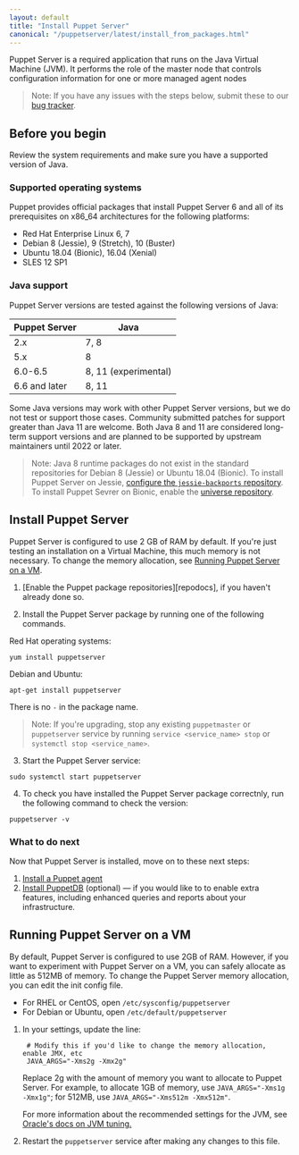 ```yaml
---
layout: default
title: "Install Puppet Server"
canonical: "/puppetserver/latest/install_from_packages.html"
---
```


Puppet Server is a required application that runs on the Java Virtual Machine (JVM). It performs the role of the master node that controls configuration information for one or more managed agent nodes

> Note: If you have any issues with the steps below, submit these to our [bug tracker](https://tickets.puppet.com/browse/SERVER).

## Before you begin

Review the system requirements and make sure you have a supported version of Java. 

### Supported operating systems

Puppet provides official packages that install Puppet Server 6 and all of its prerequisites on x86_64 architectures for the following platforms:

* Red Hat Enterprise Linux 6, 7
* Debian 8 (Jessie), 9 (Stretch), 10 (Buster)
* Ubuntu 18.04 (Bionic), 16.04 (Xenial)
* SLES 12 SP1

### Java support

Puppet Server versions are tested against the following versions of Java:

| Puppet Server  | Java  |
|---|---|
| 2.x  | 7, 8  |
| 5.x  | 8  |
| 6.0-6.5  | 8, 11 (experimental)  |
| 6.6 and later  | 8, 11  |

Some Java versions may work with other Puppet Server versions, but we do not test or support those cases. Community submitted patches for support greater than Java 11 are welcome. Both Java 8 and 11 are considered long-term support versions and are planned to be supported by upstream maintainers until 2022 or later.

> Note: Java 8 runtime packages do not exist in the standard repositories for Debian 8 (Jessie) or Ubuntu 18.04 (Bionic).  To install Puppet Server on Jessie, [configure the `jessie-backports` repository](https://backports.debian.org/Instructions/). To install Puppet Sevrer on Bionic, enable the [universe repository](https://help.ubuntu.com/community/Repositories/Ubuntu).

## Install Puppet Server

Puppet Server is configured to use 2 GB of RAM by default. If you're just testing an installation on a Virtual Machine, this much memory is not necessary. To change the memory allocation, see [Running Puppet Server on a VM](#Running-Puppet-Server-on-a-VM).

1.  [Enable the Puppet package repositories][repodocs], if you haven't already done so.

2.  Install the Puppet Server package by running one of the following commands.

Red Hat operating systems: 

````
yum install puppetserver
````

Debian and Ubuntu: 

```
apt-get install puppetserver
```

There is no `-` in the package name.

> Note: If you're upgrading, stop any existing `puppetmaster` or `puppetserver` service by running `service <service_name> stop` or `systemctl stop <service_name>`.

3.  Start the Puppet Server service:

```
sudo systemctl start puppetserver
``` 

4. To check you have installed the Puppet Server package correctnly, run the following command to check the version:

```
puppetserver -v
```

### What to do next

Now that Puppet Server is installed, move on to these next steps:

1. [Install a Puppet agent](https://puppet.com/docs/puppet/latest/install_agents.html)
2. [Install PuppetDB](https://puppet.com/docs/puppetdb/latest/install_via_module.html) (optional) ⁠— if you would like to to enable extra features, including enhanced queries and reports about your infrastructure.

## Running Puppet Server on a VM

By default, Puppet Server is configured to use 2GB of RAM. However, if you want to experiment with Puppet Server on a VM, you can safely allocate as little as 512MB of memory. To change the Puppet Server memory allocation, you can edit the init config file.

* For RHEL or CentOS, open `/etc/sysconfig/puppetserver`
* For Debian or Ubuntu, open `/etc/default/puppetserver`

1. In your settings, update the line:

        # Modify this if you'd like to change the memory allocation, enable JMX, etc
        JAVA_ARGS="-Xms2g -Xmx2g"

    Replace 2g with the amount of memory you want to allocate to Puppet Server. For example, to allocate 1GB of memory, use `JAVA_ARGS="-Xms1g -Xmx1g"`; for 512MB, use `JAVA_ARGS="-Xms512m -Xmx512m"`.

    For more information about the recommended settings for the JVM, see [Oracle's docs on JVM tuning.](http://docs.oracle.com/cd/E15523_01/web.1111/e13814/jvm_tuning.htm)

2. Restart the `puppetserver` service after making any changes to this file.
